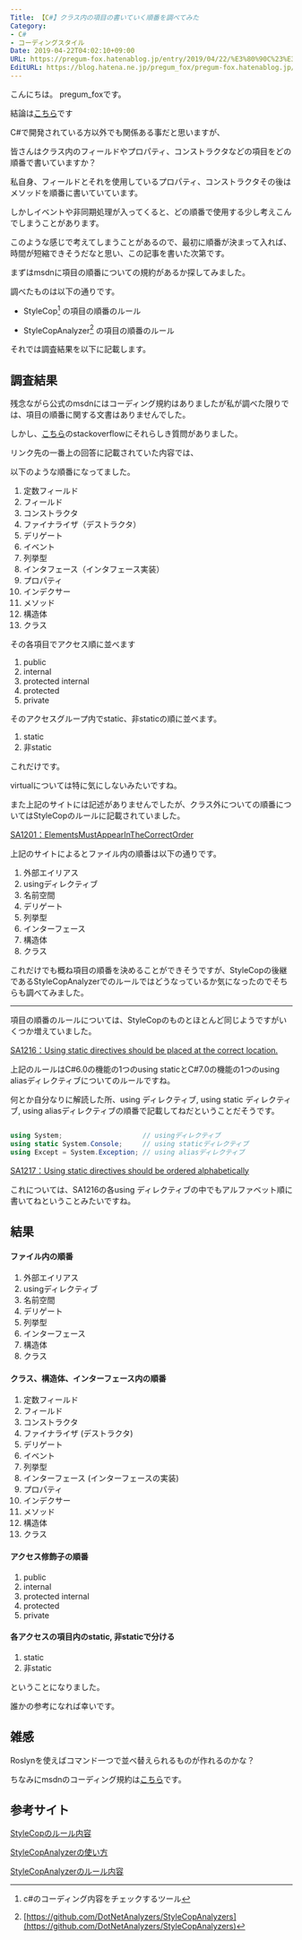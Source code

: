 ```yaml
---
Title: 【C#】クラス内の項目の書いていく順番を調べてみた
Category:
- C#
- コーディングスタイル
Date: 2019-04-22T04:02:10+09:00
URL: https://pregum-fox.hatenablog.jp/entry/2019/04/22/%E3%80%90C%23%E3%80%91%E3%82%AF%E3%83%A9%E3%82%B9%E5%86%85%E3%81%AE%E9%A0%85%E7%9B%AE%E3%81%AE%E6%9B%B8%E3%81%84%E3%81%A6%E3%81%84%E3%81%8F%E9%A0%86%E7%95%AA%E3%82%92%E8%AA%BF%E3%81%B9%E3%81%A6
EditURL: https://blog.hatena.ne.jp/pregum_fox/pregum-fox.hatenablog.jp/atom/entry/17680117127068555108
---
```


こんにちは。 pregum_foxです。

結論は<a href="#section1">こちら</a>です

C#で開発されている方以外でも関係ある事だと思いますが、

皆さんはクラス内のフィールドやプロパティ、コンストラクタなどの項目をどの順番で書いていますか？

私自身、フィールドとそれを使用しているプロパティ、コンストラクタその後はメソッドを順番に書いていています。

しかしイベントや非同期処理が入ってくると、どの順番で使用する少し考えこんでしまうことがあります。

このような感じで考えてしまうことがあるので、最初に順番が決まって入れば、時間が短縮できそうだなと思い、この記事を書いた次第です。



<!-- more -->



まずはmsdnに項目の順番についての規約があるか探してみました。

調べたものは以下の通りです。

* StyleCop[^1]  の項目の順番のルール

* StyleCopAnalyzer[^2] の項目の順番のルール

[^1]: c#のコーディング内容をチェックするツール

[^2]: [https://github.com/DotNetAnalyzers/StyleCopAnalyzers](https://github.com/DotNetAnalyzers/StyleCopAnalyzers)



それでは調査結果を以下に記載します。

## 調査結果

残念ながら公式のmsdnにはコーディング規約はありましたが私が調べた限りでは、項目の順番に関する文書はありませんでした。

しかし、[こちら](https://stackoverflow.com/questions/150479/order-of-items-in-classes-fields-properties-constructors-methods)のstackoverflowにそれらしき質問がありました。

リンク先の一番上の回答に記載されていた内容では、

以下のような順番になってました。

1. 定数フィールド
1. フィールド
1. コンストラクタ
1. ファイナライザ（デストラクタ）
1. デリゲート
1. イベント
1. 列挙型
1. インタフェース（インタフェース実装）
1. プロパティ
1. インデクサー
1. メソッド
1. 構造体
1. クラス

その各項目でアクセス順に並べます

1. public 
1. internal
1. protected internal
1. protected
1. private

そのアクセスグループ内でstatic、非staticの順に並べます。

1. static 
1. 非static

これだけです。

virtualについては特に気にしないみたいですね。

また上記のサイトには記述がありませんでしたが、クラス外についての順番についてはStyleCopのルールに記載されていました。

[SA1201：ElementsMustAppearInTheCorrectOrder](https://sites.google.com/site/manbou404/stylecop#SA12xx)

上記のサイトによるとファイル内の順番は以下の通りです。

1. 外部エイリアス
1. usingディレクティブ 
1. 名前空間
1. デリゲート
1. 列挙型
1. インターフェース
1. 構造体
1. クラス


これだけでも概ね項目の順番を決めることができそうですが、StyleCopの後継であるStyleCopAnalyzerでのルールではどうなっているか気になったのでそちらも調べてみました。

--- 

項目の順番のルールについては、StyleCopのものとほとんど同じようですがいくつか増えていました。

[SA1216：Using static directives should be placed at the correct location.](https://github.com/DotNetAnalyzers/StyleCopAnalyzers/blob/master/documentation/SA1216.md)

上記のルールはC#6.0の機能の1つのusing staticとC#7.0の機能の1つのusing aliasディレクティブについてのルールですね。

何とか自分なりに解読した所、using ディレクティブ, using static ディレクティブ, using aliasディレクティブの順番で記載してねだということだそうです。

```cs

using System;                    // usingディレクティブ
using static System.Console;     // using staticディレクティブ
using Except = System.Exception; // using aliasディレクティブ

```

[SA1217：Using static directives should be ordered alphabetically](https://github.com/DotNetAnalyzers/StyleCopAnalyzers/blob/master/documentation/SA1217.md)

これについては、SA1216の各using ディレクティブの中でもアルファベット順に書いてねということみたいですね。


## 結果

<h4 id="section1">ファイル内の順番</h4>

1. 外部エイリアス
1. usingディレクティブ
1. 名前空間
1. デリゲート
1. 列挙型
1. インターフェース
1. 構造体
1. クラス

<h4 id="section2">クラス、構造体、インターフェース内の順番</h4>

1. 定数フィールド
1. フィールド
1. コンストラクタ
1. ファイナライザ (デストラクタ)
1. デリゲート
1. イベント
1. 列挙型
1. インターフェース (インターフェースの実装)
1. プロパティ
1. インデクサー
1. メソッド
1. 構造体
1. クラス

<h4 id="section3">アクセス修飾子の順番</h4>

1. public
1. internal
1. protected internal
1. protected
1. private

<h4 id="section4">各アクセスの項目内のstatic, 非staticで分ける</h4>

1. static 
1. 非static

ということになりました。

誰かの参考になれば幸いです。


## 雑感

Roslynを使えばコマンド一つで並べ替えられるものが作れるのかな？

ちなみにmsdnのコーディング規約は[こちら](https://docs.microsoft.com/ja-jp/dotnet/csharp/programming-guide/inside-a-program/coding-conventions)です。


## 参考サイト

[StyleCopのルール内容](https://sites.google.com/site/manbou404/stylecop#SA12xx)

[StyleCopAnalyzerの使い方](https://opcdiary.net/?p=30738)

[StyleCopAnalyzerのルール内容](https://dotnetanalyzers.github.io/StyleCopAnalyzers/)

